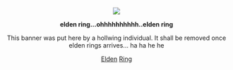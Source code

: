 <div align="center">
  <br />
  <p>
    <img
      width="auto"
      src="https://rohanharikumar.com/assets/images/hidetaka.jpg"
    />
  </p>
  <p><strong>elden ring...ohhhhhhhhhh..elden ring</strong></p>
  <p>
    This banner was put here by a hollwing individual. It shall be removed once elden rings arrives... ha ha he he
  </p>
  <p>
    <a href="#">Elden</a>
    <a href="#">Ring</a>
  </p>
</div>
